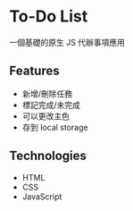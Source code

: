 # To-Do List

一個基礎的原生 JS 代辦事項應用

## Features

- 新增/刪除任務
- 標記完成/未完成
- 可以更改主色
- 存到 local storage

## Technologies

- HTML
- CSS
- JavaScript
